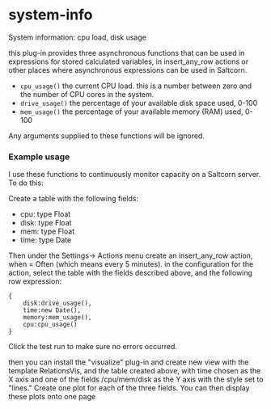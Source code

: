 # system-info

System information: cpu load, disk usage

this plug-in provides three asynchronous functions that can be used
in expressions for stored calculated variables, in insert_any_row
actions or other places where asynchronous expressions can be used in
Saltcorn.

- `cpu_usage()` the current CPU load. this is a number between zero
  and the number of CPU cores in the system.
- `drive_usage()` the percentage of your available disk space used, 0-100
- `mem_usage()` the percentage of your available memory (RAM) used, 0-100

Any arguments supplied to these functions will be ignored.

### Example usage

I use these functions to continuously monitor capacity on a Saltcorn
server. To do this:

Create a table with the following fields:

- cpu: type Float
- disk: type Float
- mem: type Float
- time: type Date

Then under the Settings-> Actions menu create an insert_any_row action,
when = Often (which means every 5 minutes). in the configuration for
the action, select the table with the fields described above, and the following row expression:

```
{
    disk:drive_usage(),
    time:new Date(),
    memory:mem_usage(),
    cpu:cpu_usage()
}
```

Click the test run to make sure no errors occurred.

then you can install the "visualize" plug-in and create new view
with the template RelationsVis, and the table created above, with time
chosen as the X axis and one of the fields /cpu/mem/disk as the Y axis
with the style set to "lines." Create one plot for each of the three
fields. You can then display these plots onto one page

